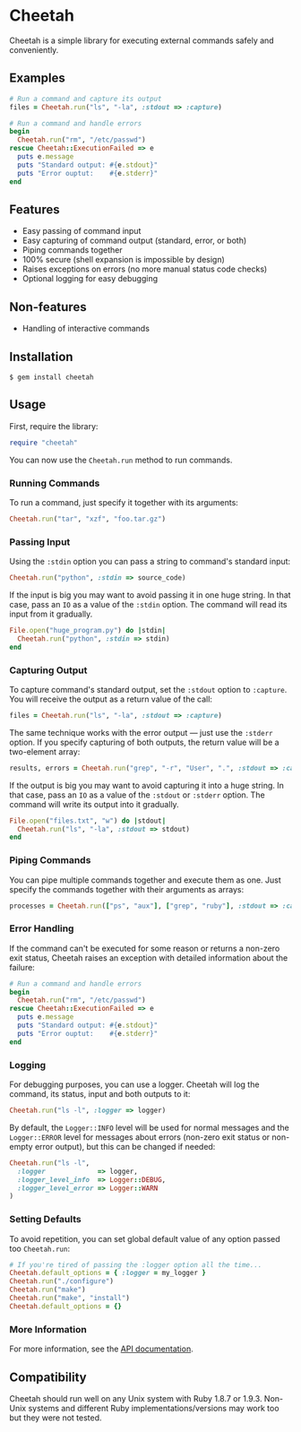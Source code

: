 Cheetah
=======

Cheetah is a simple library for executing external commands safely and
conveniently.

Examples
--------

```ruby
# Run a command and capture its output
files = Cheetah.run("ls", "-la", :stdout => :capture)

# Run a command and handle errors
begin
  Cheetah.run("rm", "/etc/passwd")
rescue Cheetah::ExecutionFailed => e
  puts e.message
  puts "Standard output: #{e.stdout}"
  puts "Error ouptut:    #{e.stderr}"
end
```

Features
--------

  * Easy passing of command input
  * Easy capturing of command output (standard, error, or both)
  * Piping commands together
  * 100% secure (shell expansion is impossible by design)
  * Raises exceptions on errors (no more manual status code checks)
  * Optional logging for easy debugging

Non-features
------------

  * Handling of interactive commands

Installation
------------

    $ gem install cheetah

Usage
-----

First, require the library:

```ruby
require "cheetah"
```

You can now use the `Cheetah.run` method to run commands.

### Running Commands

To run a command, just specify it together with its arguments:

```ruby
Cheetah.run("tar", "xzf", "foo.tar.gz")
```
### Passing Input

Using the `:stdin` option you can pass a string to command's standard input:

```ruby
Cheetah.run("python", :stdin => source_code)
```

If the input is big you may want to avoid passing it in one huge string. In that
case, pass an `IO` as a value of the `:stdin` option. The command will read its
input from it gradually.

```ruby
File.open("huge_program.py") do |stdin|
  Cheetah.run("python", :stdin => stdin)
end
```

### Capturing Output

To capture command's standard output, set the `:stdout` option to `:capture`.
You will receive the output as a return value of the call:

```ruby
files = Cheetah.run("ls", "-la", :stdout => :capture)
```

The same technique works with the error output — just use the `:stderr` option.
If you specify capturing of both outputs, the return value will be a two-element
array:

```ruby
results, errors = Cheetah.run("grep", "-r", "User", ".", :stdout => :capture, :stderr => :capture)
```

If the output is big you may want to avoid capturing it into a huge string. In
that case, pass an `IO` as a value of the `:stdout` or `:stderr` option. The
command will write its output into it gradually.

```ruby
File.open("files.txt", "w") do |stdout|
  Cheetah.run("ls", "-la", :stdout => stdout)
end
```

### Piping Commands

You can pipe multiple commands together and execute them as one. Just specify
the commands together with their arguments as arrays:

```ruby
processes = Cheetah.run(["ps", "aux"], ["grep", "ruby"], :stdout => :capture)
```

### Error Handling

If the command can't be executed for some reason or returns a non-zero exit
status, Cheetah raises an exception with detailed information about the failure:

```ruby
# Run a command and handle errors
begin
  Cheetah.run("rm", "/etc/passwd")
rescue Cheetah::ExecutionFailed => e
  puts e.message
  puts "Standard output: #{e.stdout}"
  puts "Error ouptut:    #{e.stderr}"
end
```
### Logging

For debugging purposes, you can use a logger. Cheetah will log the command, its
status, input and both outputs to it:

```ruby
Cheetah.run("ls -l", :logger => logger)
```

By default, the `Logger::INFO` level will be used for normal messages and the
`Logger::ERROR` level for messages about errors (non-zero exit status or
non-empty error output), but this can be changed if needed:

```ruby
Cheetah.run("ls -l",
  :logger             => logger,
  :logger_level_info  => Logger::DEBUG,
  :logger_level_error => Logger::WARN
)
```

### Setting Defaults

To avoid repetition, you can set global default value of any option passed too
`Cheetah.run`:

```ruby
# If you're tired of passing the :logger option all the time...
Cheetah.default_options = { :logger = my_logger }
Cheetah.run("./configure")
Cheetah.run("make")
Cheetah.run("make", "install")
Cheetah.default_options = {}
```

### More Information

For more information, see the
[API documentation](http://rubydoc.info/github/openSUSE/cheetah/frames).

Compatibility
-------------

Cheetah should run well on any Unix system with Ruby 1.8.7 or 1.9.3. Non-Unix
systems and different Ruby implementations/versions may work too but they were
not tested.
